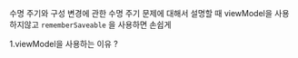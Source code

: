 
수명 주기와 구성 변경에 관한 수명 주기 문제에 대해서 설명할 때 viewModel을 사용하지않고
`rememberSaveable` 을 사용하면 손쉽게 

1.viewModel을 사용하는 이유 ?
